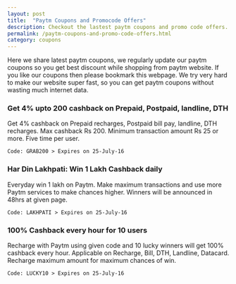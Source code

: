 ```yaml
---
layout: post
title:  "Paytm Coupons and Promocode Offers"
description: Checkout the lastest paytm coupons and promo code offers.
permalink: /paytm-coupons-and-promo-code-offers.html
category: coupons
---
```


Here we share latest paytm coupons, we regularly update our paytm coupons so you get best discount while shopping from paytm website. If you like our coupons then please bookmark this webpage. We try very hard to make our website super fast, so you can get paytm coupons without wasting much internet data.

### Get 4% upto 200 cashback on Prepaid, Postpaid, landline, DTH ###

Get 4% cashback on Prepaid recharges, Postpaid bill pay, landline, DTH recharges. Max cashback Rs 200. Minimum transaction amount Rs 25 or more. Five time per user.

    Code: GRAB200 > Expires on 25-July-16

### Har Din Lakhpati: Win 1 Lakh Cashback daily ###

Everyday win 1 lakh on Paytm. Make maximum transactions and use more Paytm services to make chances higher. Winners will be announced in 48hrs at given page.

    Code: LAKHPATI > Expires on 25-July-16

### 100% Cashback every hour for 10 users ###

Recharge with Paytm using given code and 10 lucky winners will get 100% cashback every hour. Applicable on Recharge, Bill, DTH, Landline, Datacard. Recharge maximum amount for maximum chances of win.

    Code: LUCKY10 > Expires on 25-July-16